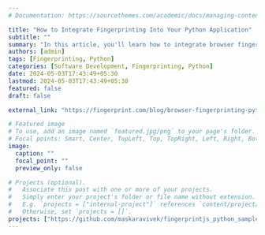 ```yaml
---
# Documentation: https://sourcethemes.com/academic/docs/managing-content/

title: "How to Integrate Fingerprinting Into Your Python Application"
subtitle: ""
summary: "In this article, you'll learn how to integrate browser fingerprinting into a Django Python application using Fingerprint—a platform for browser fingerprinting that uses browser attributes to generate a unique visitor identifier. "
authors: [admin]
tags: [Fingerprinting, Python]
categories: [Software Development, Fingerprinting, Python]
date: 2024-05-03T17:43:49+05:30
lastmod: 2024-05-03T17:43:49+05:30
featured: false
draft: false

external_link: "https://fingerprint.com/blog/browser-fingerprinting-python/"

# Featured image
# To use, add an image named `featured.jpg/png` to your page's folder.
# Focal points: Smart, Center, TopLeft, Top, TopRight, Left, Right, BottomLeft, Bottom, BottomRight.
image:
  caption: ""
  focal_point: ""
  preview_only: false

# Projects (optional).
#   Associate this post with one or more of your projects.
#   Simply enter your project's folder or file name without extension.
#   E.g. `projects = ["internal-project"]` references `content/project/deep-learning/index.md`.
#   Otherwise, set `projects = []`.
projects: ["https://github.com/maskaravivek/fingerprintjs_python_sample"]
---
```

